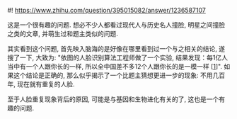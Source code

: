 #! https://www.zhihu.com/question/395015082/answer/1236587107

[comment]: <> (Answer URL: https://www.zhihu.com/question/395015082/answer/1236587107)
[comment]: <> (Question Title: 人脸会不会不够用？逐渐开始重复？)
[comment]: <> (Author Name: 采石工)
[comment]: <> (Create Time: 2020-05-21 13:10:16)

这是一个很有趣的问题. 想必不少人都看过现代人与历史名人撞脸, 明星之间撞脸之类的文章, 并萌生过和题主类似的问题.

其实看到这个问题, 首先映入脑海的是好像在哪里看到过一个与之相关的结论, 遂搜了一下, 大致为: "依图的人脸识别算法工程师做了一个实验,
结果发现：每1亿人当中有一个人跟你长的一样, 所以全中国差不多12个人跟你长的是一模一样  [[1](http://news.sina.com.cn/o/2018-05-20/doc-ihaturft3179507.shtml)]". 如果这个结论是正确的,
那么似乎揭示了一个比题主猜想更进一步的现象: 不用几百年, 现在就有重复的人脸.

至于人脸重复现象背后的原因, 可能是与基因和生物进化有关的了, 这也是一个有趣的问题.


